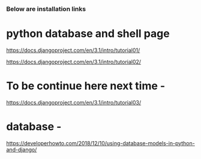 ### Below are installation links 

# python database and shell page

https://docs.djangoproject.com/en/3.1/intro/tutorial01/

https://docs.djangoproject.com/en/3.1/intro/tutorial02/

# To be continue here next time - 

https://docs.djangoproject.com/en/3.1/intro/tutorial03/

# database - 

  https://developerhowto.com/2018/12/10/using-database-models-in-python-and-django/
